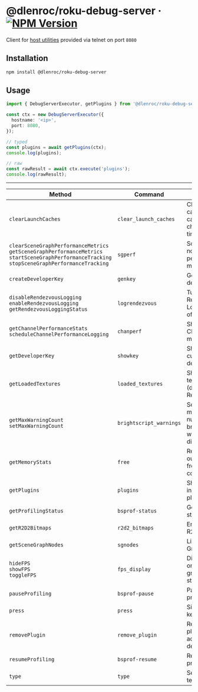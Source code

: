 # @dlenroc/roku-debug-server · [![NPM Version](https://img.shields.io/npm/v/@dlenroc/roku-debug-server)](https://www.npmjs.com/package/@dlenroc/roku-debug-server)

Client for [host utilities](https://developer.roku.com/en-gb/docs/developer-program/debugging/debugging-channels.md#scenegraph-debug-server-port-8080-commands) provided via telnet on port `8080`

## Installation

```sh
npm install @dlenroc/roku-debug-server
```

## Usage

```typescript
import { DebugServerExecutor, getPlugins } from '@dlenroc/roku-debug-server';

const ctx = new DebugServerExecutor({
  hostname: '<ip>',
  port: 8080,
});

// typed
const plugins = await getPlugins(ctx);
console.log(plugins);

// raw
const rawResult = await ctx.execute('plugins');
console.log(rawResult);
```

---

| Method                                                                                                                                                        | Command                 | Description                                               |
| ------------------------------------------------------------------------------------------------------------------------------------------------------------- | ----------------------- | --------------------------------------------------------- |
| `clearLaunchCaches`                                                                                                                                           | `clear_launch_caches`   | Clear all caches that can affect channel launch time      |
| `clearSceneGraphPerformanceMetrics` <br> `getSceneGraphPerformanceMetrics` <br> `startSceneGraphPerformanceTracking` <br> `stopSceneGraphPerformanceTracking` | `sgperf`                | SceneGraph node operation performance metrics             |
| `createDeveloperKey`                                                                                                                                          | `genkey`                | Generate a new developer key                              |
| `disableRendezvousLogging` <br> `enableRendezvousLogging` <br> `getRendezvousLoggingStatus`                                                                   | `logrendezvous`         | Turn Rendezvous Logging on or off                         |
| `getChannelPerformanceStats` <br> `scheduleChannelPerformanceLogging`                                                                                         | `chanperf`              | Show channel CPU and memory usage                         |
| `getDeveloperKey`                                                                                                                                             | `showkey`               | Show the current developer key                            |
| `getLoadedTextures`                                                                                                                                           | `loaded_textures`       | Show loaded textures (default main RenderContext)         |
| `getMaxWarningCount` <br> `setMaxWarningCount`                                                                                                                | `brightscript_warnings` | Set the maximum number of brightscript warnings displayed |
| `getMemoryStats`                                                                                                                                              | `free`                  | Return the output of the free(1) command                  |
| `getPlugins`                                                                                                                                                  | `plugins`               | Show list of all installed plugins                        |
| `getProfilingStatus`                                                                                                                                          | `bsprof-status`         | Get BS profiling status                                   |
| `getR2D2Bitmaps`                                                                                                                                              | `r2d2_bitmaps`          | Enumerate R2D2 bitmaps                                    |
| `getSceneGraphNodes`                                                                                                                                          | `sgnodes`               | List Scene Graph nodes                                    |
| `hideFPS` <br> `showFPS` <br> `toggleFPS`                                                                                                                     | `fps_display`           | Display onscreen graphics statistics                      |
| `pauseProfiling`                                                                                                                                              | `bsprof-pause`          | Pause BS profiling                                        |
| `press`                                                                                                                                                       | `press`                 | Simulate a keypress                                       |
| `removePlugin`                                                                                                                                                | `remove_plugin`         | Remove a plugin from the account and device               |
| `resumeProfiling`                                                                                                                                             | `bsprof-resume`         | Resume BS profiling                                       |
| `type`                                                                                                                                                        | `type`                  | Send a literal text sequence                              |
